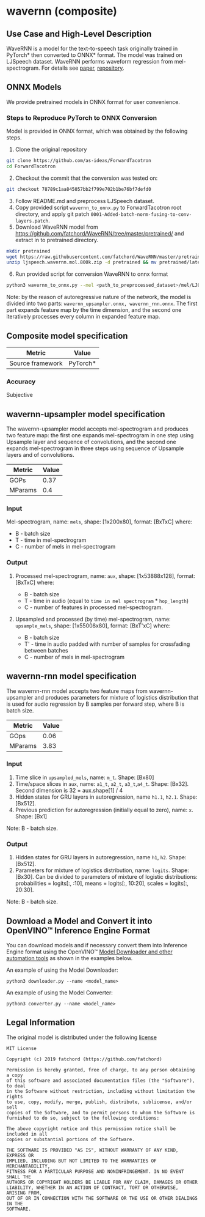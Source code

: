 # wavernn (composite)

## Use Case and High-Level Description

WaveRNN is a model for the text-to-speech task originally trained in PyTorch\*
then converted to ONNX\* format. The model was trained on LJSpeech dataset.
WaveRNN performs waveform regression from mel-spectrogram.
For details see [paper](https://arxiv.org/abs/1703.10135), [repository](https://github.com/as-ideas/ForwardTacotron).

## ONNX Models
We provide pretrained models in ONNX format for user convenience.

### Steps to Reproduce PyTorch to ONNX Conversion
Model is provided in ONNX format, which was obtained by the following steps.

1. Clone the original repository
```sh
git clone https://github.com/as-ideas/ForwardTacotron
cd ForwardTacotron
```
2. Checkout the commit that the conversion was tested on:
```sh
git checkout 78789c1aa845057bb2f799e702b1be76bf7defd0
```
3. Follow README.md and preprocess LJSpeech dataset.
4. Copy provided script `wavernn_to_onnx.py` to ForwardTacotron root directory, and apply git patch `0001-Added-batch-norm-fusing-to-conv-layers.patch`.
5. Download WaveRNN model from https://github.com/fatchord/WaveRNN/tree/master/pretrained/ and extract in to pretrained directory.
```sh
mkdir pretrained
wget https://raw.githubusercontent.com/fatchord/WaveRNN/master/pretrained/ljspeech.wavernn.mol.800k.zip
unzip ljspeech.wavernn.mol.800k.zip -d pretrained && mv pretrained/latest_weights.pyt pretrained/wave_800K.pyt
```
6. Run provided script for conversion WaveRNN to onnx format
```sh
python3 wavernn_to_onnx.py --mel <path_to_preprocessed_dataset>/mel/LJ008-0254.npy --voc_weights pretrained/wave_800K.pyt --hp_file hparams.py --batched
```
Note: by the reason of autoregressive nature of the network, the model is divided into two parts: `wavernn_upsampler.onnx, wavernn_rnn.onnx`. The first part expands feature map by the time dimension, and the second one iteratively processes every column in expanded feature map.

## Composite model specification

| Metric                          | Value                                     |
|---------------------------------|-------------------------------------------|
| Source framework                | PyTorch*                                  |

### Accuracy

Subjective

## wavernn-upsampler model specification

The wavernn-upsampler model accepts mel-spectrogram and produces two feature map: the first one expands mel-spectrogram in one step using Upsample layer and sequence of convolutions, and the second one expands mel-spectrogram in three steps using sequence of Upsample layers and of convolutions.

| Metric                          | Value                                     |
|---------------------------------|-------------------------------------------|
| GOPs                            | 0.37                                      |
| MParams                         | 0.4                                       |

### Input

Mel-spectrogram, name: `mels`, shape: [1x200x80], format: [BxTxC]
where:

   - B - batch size
   - T - time in mel-spectrogram
   - C - number of mels in mel-spectrogram

### Output

1. Processed mel-spectrogram, name: `aux`, shape: [1x53888x128], format: [BxTxC]
where:
   - B - batch size
   - T - time in audio (equal to `time in mel spectrogram` * `hop_length`)
   - C - number of features in processed mel-spectrogram.

2. Upsampled and processed (by time) mel-spectrogram, name: `upsample_mels`, shape: [1x55008x80], format: [BxT'xC]
where:
   - B - batch size
   - T' - time in audio padded with number of samples for crossfading between batches
   - C - number of mels in mel-spectrogram


## wavernn-rnn model specification
The wavernn-rnn model accepts two feature maps from wavernn-upsampler and produces parameters for mixture of logistics distribution that is used for audio regression by B samples per forward step, where B is batch size.

| Metric                          | Value                                     |
|---------------------------------|-------------------------------------------|
| GOps                            | 0.06                                      |
| MParams                         | 3.83                                      |

### Input
1. Time slice in `upsampled_mels`, name: `m_t`. Shape: [Bx80]
2. Time/space slices in `aux`, name: `a1_t`, `a2_t`, `a3_t`,`a4_t`. Shape: [Bx32]. Second dimension is 32 = aux.shape[1] / 4
3. Hidden states for GRU layers in autoregression, name `h1.1`, `h2.1`. Shape: [Bx512].
4. Previous prediction for autoregression (initially equal to zero), name: `x`. Shape: [Bx1]

Note: B - batch size.

### Output
1. Hidden states for GRU layers in autoregression, name `h1`, `h2`. Shape: [Bx512].
2. Parameters for mixture of logistics distribution, name: `logits`. Shape: [Bx30]. Can be divided to parameters of mixture of logistic distributions: probabilities = logits[:, :10], means = logits[:, 10:20], scales = logits[:, 20:30].

Note: B - batch size.

## Download a Model and Convert it into OpenVINO™ Inference Engine Format

You can download models and if necessary convert them into Inference Engine format using the OpenVINO™ [Model Downloader and other automation tools](../../../tools/downloader/README.md) as shown in the examples below.

An example of using the Model Downloader:
```
python3 downloader.py --name <model_name>
```

An example of using the Model Converter:
```
python3 converter.py --name <model_name>
```

## Legal Information

The original model is distributed under the following
[license](https://github.com/fatchord/WaveRNN/blob/master/LICENSE.txt)

```
MIT License

Copyright (c) 2019 fatchord (https://github.com/fatchord)

Permission is hereby granted, free of charge, to any person obtaining a copy
of this software and associated documentation files (the "Software"), to deal
in the Software without restriction, including without limitation the rights
to use, copy, modify, merge, publish, distribute, sublicense, and/or sell
copies of the Software, and to permit persons to whom the Software is
furnished to do so, subject to the following conditions:

The above copyright notice and this permission notice shall be included in all
copies or substantial portions of the Software.

THE SOFTWARE IS PROVIDED "AS IS", WITHOUT WARRANTY OF ANY KIND, EXPRESS OR
IMPLIED, INCLUDING BUT NOT LIMITED TO THE WARRANTIES OF MERCHANTABILITY,
FITNESS FOR A PARTICULAR PURPOSE AND NONINFRINGEMENT. IN NO EVENT SHALL THE
AUTHORS OR COPYRIGHT HOLDERS BE LIABLE FOR ANY CLAIM, DAMAGES OR OTHER
LIABILITY, WHETHER IN AN ACTION OF CONTRACT, TORT OR OTHERWISE, ARISING FROM,
OUT OF OR IN CONNECTION WITH THE SOFTWARE OR THE USE OR OTHER DEALINGS IN THE
SOFTWARE.
```
